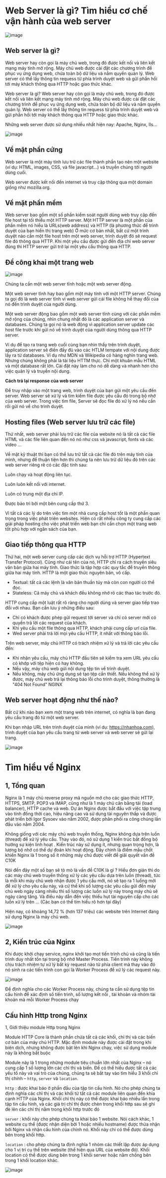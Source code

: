 
# Web Server là gì? Tìm hiểu cơ chế vận hành của web server

![image](https://user-images.githubusercontent.com/62273292/158772287-95bee322-4f7b-4750-b3c1-1707c46b2e62.png)


## Web server là gì?

Web server hay còn gọi là máy chủ web, trong đó được kết nối và liên kết mạng máy tính mở rộng. Máy chủ web được cài đặt các chương trình để phục vụ ứng dụng web, chứa toàn bộ dữ liệu và nắm quyền quản lý. Web server có thể lấy thông tin requess từ phía trình duyệt web và gửi phần hồi tới máy khách thông qua HTTP hoặc giao thức khác.

Web server là gì? 
Web server hay còn gọi là máy chủ web, trong đó được kết nối và liên kết mạng máy tính mở rộng. Máy chủ web được cài đặt các chương trình để phục vụ ứng dụng web, chứa toàn bộ dữ liệu và nắm quyền quản lý. Web server có thể lấy thông tin requess từ phía trình duyệt web và gửi phần hồi tới máy khách thông qua HTTP hoặc giao thức khác.

Những web server được sử dụng nhiều nhất hiện nay: Apache, Nginx, IIs...

![image](https://user-images.githubusercontent.com/62273292/158772500-76749286-0deb-404b-a204-fa67da032418.png)


## Về mặt phần cứng

Web server là một máy tính lưu trữ các file thành phần tạo nên một website (ví dụ: HTML, images, CSS, và file javacript...) và truyền chúng tới người dùng cuối. 

Web server được kết nối đến internet và truy cập thông qua một domain giống như mozilla.org. 

## Về mặt phần mềm

Web server bao gồm một số phần kiểm soát người dùng web truy cập đến file host tại tối thiểu một HTTP server. Một HTTP server là một phần của phần mềm nó hiểu là URLs(web address) và HTTP (là phương thức để trình duyệt của bạn hiển thị trang web) Ở mức cơ bản nhất, bất cứ một trình duyệt nào cần một file host trên một web server, trình duyệt đó sẽ request file đó thông qua HTTP. Khi một yêu cầu được gửi đến địa chỉ web server đúng thì HTTP server gửi trở lại một yêu cầu thông qua HTTP. 

## Để công khai một trang web

![image](https://user-images.githubusercontent.com/62273292/158772673-49af1c7d-a843-45d3-893b-abbb34858280.png)


Chúng ta cần một web server tĩnh hoặc một web server động. 

Một web server tĩnh hay bao gồm một máy tính với một HTTP server. Chúng ta gọi đó là web server tĩnh vì web server gửi cái file không hề thay đổi của nó đến trình duyệt của người dùng. 


Một web server động bao gồm một web server tĩnh cùng với các phần mềm mở rộng của chúng, nhìn chung nhất đó là các application server và databases. Chúng ta gọi nó là web động vì application server update các host file trước khi gửi nó về trình duyệt của người dùng thông qua HTTP server. 


Ví dụ để tạo ra trang web cuối cùng bạn nhìn thấy trên trình duyệt, application server sẽ điền đầy đủ vào các HTLM tempate với nội dung được lấy ra từ databases. Ví dụ như MDN và Wikipedia có hàng nghìn trang web. Nhưng chúng không phải là tài liệu HTTM thực. Chỉ một khuân mẫu HTML và một database rất lớn. Cài đặt này làm cho nó dễ dàng và nhanh hơn cho việc quản lý và truyền nội dung. 

**Cách trả lại response của web server**

Để truy nhập vào một trang web, trình duyệt của bạn gửi một yêu cầu đến server. Web server sẽ xử lý và tìm kiếm file được yêu cầu đó trong bộ nhớ của web server. Trong việc tìm file, Server sẽ đọc file đó xử lý nó nếu cần rồi gửi nó về cho trình duyệt.

## Hosting files (Web server lưu trữ các file)

Thứ nhất, web server phải lưu trữ các file của website nó là tất cả các file HTML và các file liên quan đến nó nó như css và javascript, fonts và các video ...

Về mặt kỹ thuật thì bạn có thể lưu trữ tất cả các file đó trên máy tính của mình, nhưng để thuận tiện hơn thì chúng ta nên lưu trữ dữ liệu đó trên các web server riêng rẽ có các đặc tính sau:

Luôn chạy và hoạt động liên tục.

Luôn luôn kết nối với internet.

Luôn có trung một địa chỉ IP. 

Được bảo trì bởi một bên cung cấp thứ 3. 


Vì tất cả các lý do trên việc tìm một nhà cung cấp host tốt là một phần quan trọng trong việc phát triên websites. Hiện có rất nhiều công ty cung cấp các giải pháp hosting cho việc phát triển web bạn chỉ cần chọn một trang web tốt phù hợp với ngân sách của bạn. 

## Giao tiếp thông qua HTTP

Thứ hai, một web server cung cấp các dịch vụ hỗi trợ HTTP (Hypertext Transfer Protocol). Cũng như cái tên của nó, HTTP chỉ ra cách truyền siêu văn bản giữa hai máy tính. Giao thức là tập hợp các quy tắc để truyền thông giữa hai máy tính. HTTP là một giao thức nguyên bản, vô cấp.


- Textual: tất cả các lệnh là văn bản thuần túy mà còn con người có thể đọc.
- Stateless: Cả máy chủ và khách đều không nhớ rõ các thao tác trước đó.

HTTP cung cấp một luật rất rõ ràng cho người dùng và server giao tiếp trao đổi với nhau. Bạn cần lưu ý những điều sau:

 - Chỉ có khách được phép gửi request tới server và chỉ có server mới có quyền trả lời các request của khách.
 - Khi yêu cầu một file thông qua HTTP, khách phải cung cấp url của file.
 - Wed server phải trả lời mọi yêu cầu HTTP, ít nhất với thông báo lỗi.

Trên web server, máy chủ HTTP có trách nhiệm xử lý và trả lời các yêu cầu đến:

- Khi nhận yêu cầu, máy chủ HTTP đầu tiên sẽ kiểm tra xem URL yêu cầu có khớp với tệp hiện có hay không.  
- Nếu vậy, máy chủ web gửi nội dung tệp tin về trình duyệt. 
- Nếu không, máy chủ ứng dụng sẽ tạo tệp cần thiết. Nếu không thể xử lý được, máy chủ web trả lại thông báo lỗi cho trình duyệt, thông thường là "404 Not Found" NGINX

## Web server hoạt động như thế nào?

Bất cứ khi nào bạn xem một trang web trên internet, có nghĩa là bạn đang yêu cầu trang đó từ một web server.

Khi bạn nhập URL trên trình duyệt của mình (ví dụ: https://nhanhoa.com), trình duyệt của bạn yêu cầu trang từ web server và web server sẽ gửi lại trang.

![image](https://user-images.githubusercontent.com/62273292/158773561-a7163bab-790e-47e4-b87e-b71f869c1453.png)



# Tìm hiểu về Nginx

## 1, Tổng quan

Nginx là 1 máy chủ reverse proxy mã nguồn mở cho các giao thức HTTP, HTTPS, SMTP, POP3 và IMAP, cũng như là 1 máy chủ cân bằng tải (load balancer), HTTP cache và web. Dự án Nginx được bắt đầu với việc tập trung vào tính đồng thời cao, hiệu năng cao và sử dụng tài nguyên thấp và được phát triển bởi Igor Sysoev vào nằm 2002, được phân phối ra công chúng lần đầu vào nằm 2004.

Không giống với các máy chủ web truyền thống, Nginx không dựa trên luồn (thread) để xử lý yêu cầu. Thay vào đó, nó sử dụng 1 kiến trúc bất đồng bộ hướng sự kiện linh hoạt . Kiến trúc này sử dụng ít, nhưng quan trọng hợn, là lượng bộ nhớ có thể dự đoán khi hoạt động. Đây chính là điểm mấu chốt khiến Nginx là 1 trong số ít những máy chủ được viết để giải quyết vấn đề C10K

Nói đến đây một số bạn sẽ tò mò là vấn đề C10K là gì ? Hiểu đơn giản thì do các máy chủ web truyền thống xử lý các yêu cầu dựa trên luồn (thread), tức là mỗi khi máy chủ web nhận được 1 yêu cầu mới, nó sẽ tạo ra 1 luồng mới để xử lý cho yêu cầu này, và cứ thế khi số lượng các yêu cầu gửi đến máy chủ web ngày càng nhiều thì số lượng các luồn xử lý này trong máy chủ sẽ ngày càng tăng. Và điều này dẫn đến việc thiếu hụt tài nguyên cấp cho các luồn xử lý trên ... (Các bạn có thể tìm hiểu rõ hơn tại đây)

Hiện nay, có khoảng 14,72 % (hơn 137 triệu) các website trên Internet đang sử dụng Nginx là máy chủ web.

![image](https://user-images.githubusercontent.com/62273292/159424417-9835e07c-bb53-423e-a285-d42e29f0a5e7.png)


## 2, Kiến trúc của Nginx

Khi được khởi chạy service, nginx khởi tạo mọt tiến trình chủ và cũng là tiến trình duy nhất tồn tại trong bộ nhớ Master Process. Tiến trình này không chịu trách nhiệm tự xử lý bất kỳ request nào từ phía client mà thay vào đó nó sinh ra các tiến trình con gọi là Worker Process để xử lý các request này.

![image](https://user-images.githubusercontent.com/62273292/159424748-dd3f3a3a-8fad-4054-a4c1-14f2e07751fe.png)

Để định nghĩa cho các Worker Process này, chúng ta cần sử dụng tệp tin cấu hình để xác định số tiến trình, số lượng kết nối , tài khoản và nhóm tài khoản mà mỗi Worker Process chạy

## Cấu hình Http trong Nginx

1, Giới thiệu module Http trong Nginx

Module HTTP Core là thành phần chứa tất cả các khối, chỉ thị và các biến cơ bản của máy chủ HTTP. Mặc định module này được cài đặt trong khi biên dịch, nhưng không được bật lên khi Nginx chạy, việc sử dụng module này là không bắt buộc

Module này là 1 trong những module tiêu chuẩn lớn nhất của Nginx – nó cung cấp 1 số lượng lớn các chỉ thị và biến. Để có thể hiểu được tất cả các yếu tố này và vai trò của chúng, chúng ta sẽ bắt tay vào tìm hiểu 3 khối chỉ thị chính – `http`, `server` và `location`.

`http` : được khai báo ở phần đầu của tập tin cấu hình. Nó cho phép chúng ta định nghĩa các chỉ thị và các khối từ tất cả các module liên quan đến khía cạnh HTTP của Nginx. Khối chỉ thị này có thể được khai báo nhiều lần trong tập tin cấu hình, và các giá trị chỉ thị được chèn trong khối http sau sẽ ghi đè lên các chỉ thị nằm trong khối http trước đó

`server` : khối này cho phép chúng ta khai báo 1 website. Nói cách khác, 1 website cụ thể (được nhận diện bởi 1 hoặc nhiều hostname) được thừa nhận bới Nginx và nhận cấu hình của chính nó. Khối này chỉ có thể được dùng bên trong khối http.

`location` : cho phép chúng ta định nghĩa 1 nhóm các thiết lập được áp dụng cho 1 vị trí cụ thể trên website (thể hiện qua URL của website đó). Khối location có thể được dùng bên trong 1 khối server hoặc nằm chồng bên trong 1 khối location khác.

![image](https://user-images.githubusercontent.com/62273292/159425472-19733e1a-177a-4666-9ee8-0294127dc0d1.png)
















